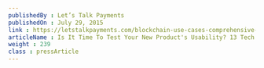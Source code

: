 ```yaml
---
publishedBy : Let’s Talk Payments
publishedOn : July 29, 2015
link : https://letstalkpayments.com/blockchain-use-cases-comprehensive-analysis-startups-invoved/
articleName : Is It Time To Test Your New Product's Usability? 13 Tech Experts Weigh In
weight : 239 
class : pressArticle
---
```

